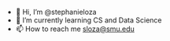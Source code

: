 - 👋 Hi, I’m @stephanieloza
- 🌱 I’m currently learning CS and Data Science
- 📫 How to reach me sloza@smu.edu

<!---
stephanieloza/stephanieloza is a ✨ special ✨ repository because its `README.md` (this file) appears on your GitHub profile.
You can click the Preview link to take a look at your changes.
--->
